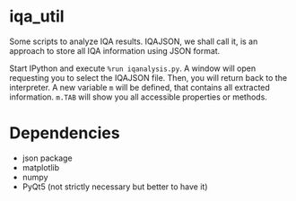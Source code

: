 # iqa_util
Some scripts to analyze IQA results. IQAJSON, we shall call it, is an approach to store
all IQA information using JSON format.

Start IPython and execute `%run iqanalysis.py`. A window will open
requesting you to select the IQAJSON file. Then, you will return back to the
interpreter. A new variable `m` will be defined, that contains all extracted
information. `m.TAB` will show you all accessible properties or methods.

# Dependencies

* json package
* matplotlib
* numpy
* PyQt5 (not strictly necessary but better to have it)

